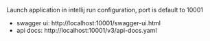 Launch application in intellij run configuration, port is default to 10001

* swagger ui: http://localhost:10001/swagger-ui.html
* api docs: http://localhost:10001/v3/api-docs.yaml

